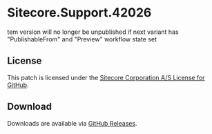 # Sitecore.Support.42026
tem version will no longer be unpublished if next variant has &quot;PublishableFrom&quot; and &quot;Preview&quot; workflow state set

## License  
This patch is licensed under the [Sitecore Corporation A/S License for GitHub](https://github.com/sitecoresupport/Sitecore.Support.42026/blob/master/LICENSE).  

## Download  
Downloads are available via [GitHub Releases](https://github.com/sitecoresupport/Sitecore.Support.42026/releases).  
